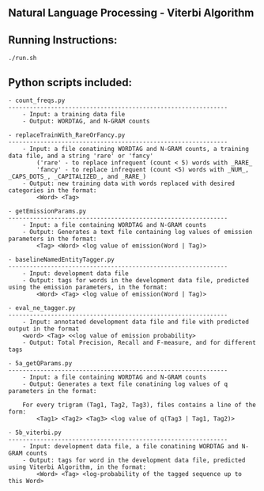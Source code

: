Natural Language Processing - Viterbi Algorithm
-----------------------------------------------------------------------

Running Instructions:
-----------------------------------------------------------------------
	./run.sh

Python scripts included:
-----------------------------------------------------------------------

	- count_freqs.py 
	--------------------------------------------------------------
		- Input: a training data file
		- Output: WORDTAG, and N-GRAM counts

	- replaceTrainWith_RareOrFancy.py
	--------------------------------------------------------------
		- Input: a file conatining WORDTAG and N-GRAM counts, a training data file, and a string 'rare' or 'fancy'
			('rare' - to replace infrequent (count < 5) words with _RARE_
			'fancy' - to replace infrequent (count <5) words with _NUM_, _CAPS_DOTS_, _CAPITALIZED_, and _RARE_)
		- Output: new training data with words replaced with desired categories in the format:
			<Word> <Tag>

	- getEmissionParams.py
	--------------------------------------------------------------
		- Input: a file containing WORDTAG and N-GRAM counts
		- Output: Generates a text file containing log values of emission parameters in the format:
			<Tag> <Word> <log value of emission(Word | Tag)>

	- baselineNamedEntityTagger.py
	--------------------------------------------------------------
		- Input: development data file
		- Output: tags for words in the development data file, predicted using the emission parameters, in the format:
			<Word> <Tag> <log value of emission(Word | Tag)>

	- eval_ne_tagger.py
	--------------------------------------------------------------
		- Input: annotated development data file and file with predicted output in the format 
		<word> <Tag> <<log value of emission probability>
		- Output: Total Precision, Recall and F-measure, and for different tags

	- 5a_getQParams.py
	--------------------------------------------------------------
		- Input: a file containing WORDTAG and N-GRAM counts
		- Output: Generates a text file conatining log values of q parameters in the format:

		For every trigram (Tag1, Tag2, Tag3), files contains a line of the form:
			<Tag1> <Tag2> <Tag3> <log value of q(Tag3 | Tag1, Tag2)>

	- 5b_viterbi.py 
	--------------------------------------------------------------
		- Input: development data file, a file conatining WORDTAG and N-GRAM counts
		- Output: tags for word in the development data file, predicted using Viterbi Algorithm, in the format:
			<Word> <Tag> <log-probability of the tagged sequence up to this Word>



